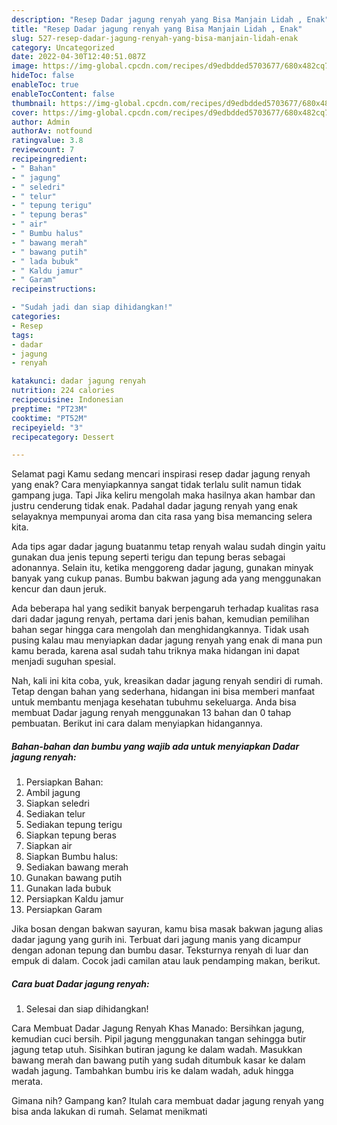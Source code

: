 ```yaml
---
description: "Resep Dadar jagung renyah yang Bisa Manjain Lidah , Enak"
title: "Resep Dadar jagung renyah yang Bisa Manjain Lidah , Enak"
slug: 527-resep-dadar-jagung-renyah-yang-bisa-manjain-lidah-enak
category: Uncategorized
date: 2022-04-30T12:40:51.087Z
image: https://img-global.cpcdn.com/recipes/d9edbdded5703677/680x482cq70/dadar-jagung-renyah-foto-resep-utama.jpg
hideToc: false
enableToc: true
enableTocContent: false
thumbnail: https://img-global.cpcdn.com/recipes/d9edbdded5703677/680x482cq70/dadar-jagung-renyah-foto-resep-utama.jpg
cover: https://img-global.cpcdn.com/recipes/d9edbdded5703677/680x482cq70/dadar-jagung-renyah-foto-resep-utama.jpg
author: Admin
authorAv: notfound
ratingvalue: 3.8
reviewcount: 7
recipeingredient:
- " Bahan"
- " jagung"
- " seledri"
- " telur"
- " tepung terigu"
- " tepung beras"
- " air"
- " Bumbu halus"
- " bawang merah"
- " bawang putih"
- " lada bubuk"
- " Kaldu jamur"
- " Garam"
recipeinstructions:

- "Sudah jadi dan siap dihidangkan!"
categories:
- Resep
tags:
- dadar
- jagung
- renyah

katakunci: dadar jagung renyah 
nutrition: 224 calories
recipecuisine: Indonesian
preptime: "PT23M"
cooktime: "PT52M"
recipeyield: "3"
recipecategory: Dessert

---
```



Selamat pagi Kamu sedang mencari inspirasi resep dadar jagung renyah yang enak? Cara menyiapkannya sangat tidak terlalu sulit namun tidak gampang juga. Tapi Jika keliru mengolah maka hasilnya akan hambar dan justru cenderung tidak enak. Padahal dadar jagung renyah yang enak selayaknya mempunyai aroma dan cita rasa yang bisa memancing selera kita.


Ada tips agar dadar jagung buatanmu tetap renyah walau sudah dingin yaitu gunakan dua jenis tepung seperti terigu dan tepung beras sebagai adonannya. Selain itu, ketika menggoreng dadar jagung, gunakan minyak banyak yang cukup panas. Bumbu bakwan jagung ada yang menggunakan kencur dan daun jeruk.

Ada beberapa hal yang sedikit banyak berpengaruh terhadap kualitas rasa dari dadar jagung renyah, pertama dari jenis bahan, kemudian pemilihan bahan segar hingga cara mengolah dan menghidangkannya. Tidak usah pusing kalau mau menyiapkan dadar jagung renyah yang enak di mana pun kamu berada, karena asal sudah tahu triknya maka hidangan ini dapat menjadi suguhan spesial.


Nah, kali ini kita coba, yuk, kreasikan dadar jagung renyah sendiri di rumah. Tetap dengan bahan yang sederhana, hidangan ini bisa memberi manfaat untuk membantu menjaga kesehatan tubuhmu sekeluarga. Anda bisa membuat Dadar jagung renyah menggunakan 13 bahan dan 0 tahap pembuatan. Berikut ini cara dalam menyiapkan hidangannya.

<!--inarticleads1-->

##### Bahan-bahan dan bumbu yang wajib ada untuk menyiapkan Dadar jagung renyah:

1. Persiapkan  Bahan:
1. Ambil  jagung
1. Siapkan  seledri
1. Sediakan  telur
1. Sediakan  tepung terigu
1. Siapkan  tepung beras
1. Siapkan  air
1. Siapkan  Bumbu halus:
1. Sediakan  bawang merah
1. Gunakan  bawang putih
1. Gunakan  lada bubuk
1. Persiapkan  Kaldu jamur
1. Persiapkan  Garam


Jika bosan dengan bakwan sayuran, kamu bisa masak bakwan jagung alias dadar jagung yang gurih ini. Terbuat dari jagung manis yang dicampur dengan adonan tepung dan bumbu dasar. Teksturnya renyah di luar dan empuk di dalam. Cocok jadi camilan atau lauk pendamping makan, berikut. 

<!--inarticleads2-->

##### Cara buat Dadar jagung renyah:


1. Selesai dan siap dihidangkan!

Cara Membuat Dadar Jagung Renyah Khas Manado: Bersihkan jagung, kemudian cuci bersih. Pipil jagung menggunakan tangan sehingga butir jagung tetap utuh. Sisihkan butiran jagung ke dalam wadah. Masukkan bawang merah dan bawang putih yang sudah ditumbuk kasar ke dalam wadah jagung. Tambahkan bumbu iris ke dalam wadah, aduk hingga merata. 

Gimana nih? Gampang kan? Itulah cara membuat dadar jagung renyah yang bisa anda lakukan di rumah. Selamat menikmati
